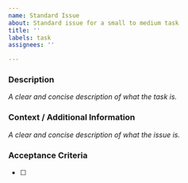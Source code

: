 ```yaml
---
name: Standard Issue
about: Standard issue for a small to medium task
title: ''
labels: task
assignees: ''

---
```

### Description 
_A clear and concise description of what the task is._

### Context / Additional Information
_A clear and concise description of what the issue is._

### Acceptance Criteria
- [ ]